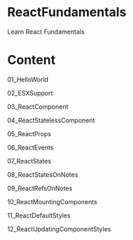 # ReactFundamentals
Learn React Fundamentals

# Content

01_HelloWorld

02_ESXSupport

03_ReactComponent

04_ReactStatelessComponent

05_ReactProps

06_ReactEvents

07_ReactStates

08_ReactStatesOnNotes

09_ReactRefsOnNotes

10_ReactMountingComponents

11_ReactDefaultStyles

12_ReactUpdatingComponentStyles

